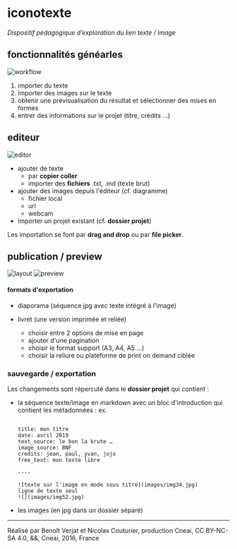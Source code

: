 # iconotexte
*Dispositif pédagogique d’exploration du lien texte / image*


## fonctionnalités généarles
![workflow](https://docs.google.com/drawings/d/1DnGQKQQD9bKBrDW_nD3t1e6rezmi3iVaevDZ2Tb1ICI/pub?w=1487&amp;h=1080)

1. importer du texte
2. importer des images sur le texte
3. obtenir une prévisualisation du résultat et sélectionner des mises en formes
4. entrer des informations sur le projet (titre, crédits …)

## editeur

![editor](https://docs.google.com/drawings/d/1m0j2WogX8TcO5tFsxM4WA5Giu4KY-Km8_XMeXl8Lv_E/pub?w=1440&h=1080)

- ajouter de texte
  - par **copier coller**
  - importer des **fichiers** .txt, .md (texte brut)
- ajouter des images depuis l'éditeur (cf. diagramme)
  - fichier local
  - url
  - webcam
- importer un projet existant (cf. **dossier projet**)

Les importation se font par **drag and drop** ou par **file picker**.

## publication / preview
![layout](https://docs.google.com/drawings/d/1r_PIYdG4upb-EbJeBoTRgjTzeSvWhMGbAiCFakmTFFI/pub?w=1440&h=1080)
![preview](https://docs.google.com/drawings/d/1i9mxHdDs-fzYR27bPHUzNfkN_ByIbR9a4JYI89EenxI/pub?w=1440&h=1080)

#### formats d'exportation
- diaporama (séquence jpg avec texte intégré à l'image)

- livret (une version imprimée et reliée)
  - choisir entre 2 options de mise en page
  - ajouter d'une pagination
  - choisir le format support (A3, A4, A5 …)
  - choisir la reliure ou plateforme de print on demand ciblée

### sauvegarde / exportation

Les changements sont répercuté dans le **dossier projet** qui contient :

- la séquence texte/image en markdown avec un bloc d'introduction qui contient les métadonnées :
  ex.
  ```

  title: mon titre
  date: avril 2019
  text_source: le bon la brute …
  image_source: BNF
  credits: jean, paul, yvan, jojo
  free_text: mon texte libre

  ----

  ![texte sur l'image en mode sous titre](images/img34.jpg)
  ligne de texte seul
  ![](images/img52.jpg)
  ```
- les images (en jpg dans un dossier séparé)

****
Réalisé par Benoît Verjat et Nicolas Couturier, production Cneai,
CC BY-NC-SA 4.0, &&, Cneai, 2016, France
